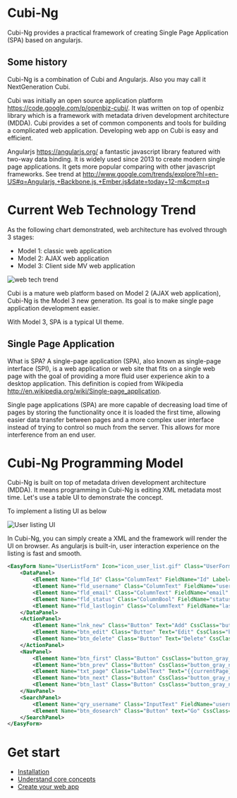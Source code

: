 Cubi-Ng
=======

Cubi-Ng provides a practical framework of creating Single Page Application (SPA) based on angularjs.

Some history
------------

Cubi-Ng is a combination of Cubi and Angularjs. Also you may call it NextGeneration Cubi. 

Cubi was initially an open source application platform https://code.google.com/p/openbiz-cubi/. It was written on top of openbiz library which is a framework with metadata driven development architecture (MDDA). Cubi provides a set of common components and tools for building a complicated web application. Developing web app on Cubi is easy and efficient.

Angularjs https://angularjs.org/ a fantastic javascript library featured with two-way data binding. It is widely used since 2013 to create modern single page applications. It gets more popular comparing with other javascript frameworks. See trend at http://www.google.com/trends/explore?hl=en-US#q=Angularjs,+Backbone.js,+Ember.js&date=today+12-m&cmpt=q

Current Web Technology Trend
============================
As the following chart demonstrated, web architecture has evolved through 3 stages:
- Model 1: classic web application
- Model 2: AJAX web application
- Model 3: Client side MV web application

![web tech trend](http://blog.octo.com/wp-content/uploads/2014/03/web-application-models-over-time.png)

Cubi is a mature web platform based on Model 2 (AJAX web application), Cubi-Ng is the Model 3 new generation. Its goal is to make single page application development easier.

With Model 3, SPA is a typical UI theme.

Single Page Application
-----------------------
What is SPA? A single-page application (SPA), also known as single-page interface (SPI), is a web application or web site that fits on a single web page with the goal of providing a more fluid user experience akin to a desktop application. This definition is copied from Wikipedia http://en.wikipedia.org/wiki/Single-page_application.

Single page applications (SPA) are more capable of decreasing load time of pages by storing the functionality once it is loaded the first time, allowing easier data transfer between pages and a more complex user interface instead of trying to control so much from the server. This allows for more interference from an end user. 

Cubi-Ng Programming Model
=========================
Cubi-Ng is built on top of metadata driven development architecture (MDDA). It means programming in Cubi-Ng is editing XML metadata most time. Let's use a table UI to demonstrate the concept.

To implement a listing UI as below

![User listing UI](http://openbiz-cubi.googlecode.com/svn-history/r5527/trunk/docs/cubi-ng/user_list.png)

In Cubi-Ng, you can simply create a XML and the framework will render the UI on browser. As angularjs is built-in, user  interaction experience on the listing is fast and smooth.
```xml
<EasyForm Name="UserListForm" Icon="icon_user_list.gif" Class="UserForm" Title="User Management" Description="Manage user accounts in the application" BizDataObj="system.do.UserDO" DataService="/system/users" TemplateEngine="Smarty" TemplateFile="system_right_listform.tpl.html"  Access="User.Administer_Users">
    <DataPanel>
        <Element Name="fld_Id" Class="ColumnText" FieldName="Id" Label="ID" Sortable="Y"/>
        <Element Name="fld_username" Class="ColumnText" FieldName="username" Label="Username" Link="{@home:url}/system/user_detail/{{dataobj.Id}}" Sortable="Y"/>
        <Element Name="fld_email" Class="ColumnText" FieldName="email" Label="Email" Sortable="Y"/>
		<Element Name="fld_status" Class="ColumnBool" FieldName="status" Label="Active" Sortable="Y" />
		<Element Name="fld_lastlogin" Class="ColumnText" FieldName="lastlogin" Label="Last Login" Sortable="Y" />
    </DataPanel>
    <ActionPanel>
        <Element Name="lnk_new" Class="Button" Text="Add" CssClass="button_gray_add" Description="new record (Insert)" Link="{@home:url}/system/user_new"/>
        <Element Name="btn_edit" Class="Button" Text="Edit" CssClass="button_gray_m" Link="{@home:url}/system/user_edit/{{selectedId}}"/>
        <Element Name="btn_delete" Class="Button" Text="Delete" CssClass="button_gray_m" Click="delete(selectedIndex)"/>    		
    </ActionPanel> 
    <NavPanel>
        <Element Name="btn_first" Class="Button" CssClass="button_gray_navi first" Click="gotoPage(1)"/>
        <Element Name="btn_prev" Class="Button" CssClass="button_gray_navi prev" Click="gotoPage(currentPage-1)"/>
        <Element Name="txt_page" Class="LabelText" Text="{{currentPage}} of {{totalPage}}"/>
        <Element Name="btn_next" Class="Button" CssClass="button_gray_navi next" Click="gotoPage(currentPage+1)"/>
        <Element Name="btn_last" Class="Button" CssClass="button_gray_navi last" Click="gotoPage(totalPage)"/>
    </NavPanel> 
    <SearchPanel>
        <Element Name="qry_username" Class="InputText" FieldName="username" CssClass="input_text_search"/>
        <Element Name="btn_dosearch" Class="Button" text="Go" CssClass="button_gray" Click="search()"/>       
    </SearchPanel>
</EasyForm>
```

Get start
=========
- [Installation](https://github.com/rockycubi/cubi-ng/wiki/Installation)
- [Understand core concepts](https://github.com/rockycubi/cubi-ng/wiki/Core-Concepts)
- [Create your web app](https://github.com/rockycubi/cubi-ng/wiki/Create-Web-App)
